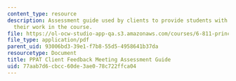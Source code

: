 ```yaml
---
content_type: resource
description: Assessment guide used by clients to provide students with feedback about
  their work in the course.
file: https://ol-ocw-studio-app-qa.s3.amazonaws.com/courses/6-811-principles-and-practice-of-assistive-technology-fall-2014/77aab7d6cbcc60de3ae078c722ffca04_PPATfeedback.pdf
file_type: application/pdf
parent_uid: 93006bd3-39e1-f7b8-55d5-4958641b37da
resourcetype: Document
title: PPAT Client Feedback Meeting Assessment Guide
uid: 77aab7d6-cbcc-60de-3ae0-78c722ffca04
---
```

